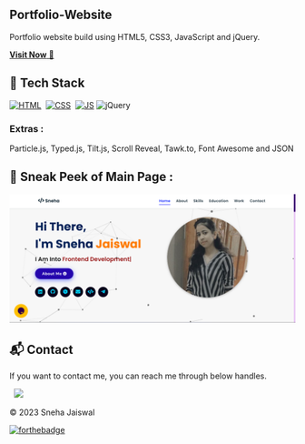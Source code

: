 ## Portfolio-Website
Portfolio website build using HTML5, CSS3, JavaScript and jQuery.

<a href="https://sneha-jais.github.io/Portfolio/" target="_blank">**Visit Now** 🚀</a>


## 📌 Tech Stack
[![HTML](https://img.shields.io/badge/html5%20-%23E34F26.svg?&style=for-the-badge&logo=html5&logoColor=white)](https://github.com/Sneha-jais/Portfolio/search?l=html)&nbsp;
[![CSS](https://img.shields.io/badge/css3%20-%231572B6.svg?&style=for-the-badge&logo=css3&logoColor=white)](https://github.com/Sneha-jais/Portfolio/search?l=css)&nbsp;
[![JS](https://img.shields.io/badge/javascript%20-%23323330.svg?&style=for-the-badge&logo=javascript&logoColor=%23F7DF1E)](https://github.com/Sneha-jais/Portfolio/search?l=javascript)
<img alt="jQuery" src="https://img.shields.io/badge/jquery-%230769AD.svg?style=for-the-badge&logo=jquery&logoColor=white"/>

### Extras : 
Particle.js, Typed.js, Tilt.js, Scroll Reveal, Tawk.to, Font Awesome and JSON

 ## 📌 Sneak Peek of Main Page :
![mockup720](https://github.com/Sneha-jais/Portfolio/blob/main/assets/images/projects/Eport.png)



<h2>📬 Contact</h2>


If you want to contact me, you can reach me through below handles.

&nbsp;&nbsp;<a href="https://www.linkedin.com/in/sneha-jaiswal-baa827205/"><img src="https://www.felberpr.com/wp-content/uploads/linkedin-logo.png" width="30"></img></a>

© 2023 Sneha Jaiswal


[![forthebadge](https://forthebadge.com/images/badges/built-with-love.svg)](https://forthebadge.com)
